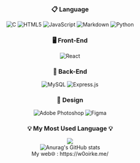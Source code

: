 <div align="center">
  <h3>📋 Language</h3>
  <img src="https://img.shields.io/badge/C-%2300599C.svg?style=flat-square&logo=c&logoColor=white" alt="C" />
  <img src="https://img.shields.io/badge/HTML5-%23E34F26.svg?style=flat-square&logo=html5&logoColor=white" alt="HTML5" />
  <img src="https://img.shields.io/badge/JavaScript-%23323330.svg?style=flat-square&logo=javascript&logoColor=%23F7DF1E" alt="JavaScript" />
  <img src="https://img.shields.io/badge/Markdown-%23000000.svg?style=flat-square&logo=markdown&logoColor=white" alt="Markdown" />
  <img src="https://img.shields.io/badge/Python-3670A0?style=flat-square&logo=python&logoColor=ffdd54" alt="Python" />
  <h3>🖥️ Front-End</h3>
  <img src="https://img.shields.io/badge/React-%23563D7C.svg?style=flat-square&logo=react&logoColor=white" alt="React" />
  <h3>💾 Back-End</h3>
  <img src="https://img.shields.io/badge/MySQL-%2300f.svg?style=flat-square&logo=mysql&logoColor=white" alt="MySQL" />
  <img src="https://img.shields.io/badge/Express.js-%23404d59.svg?style=flat-square&logo=express&logoColor=white" alt="Express.js" />
  <h3>🎨 Design</h3>
  <img src="https://img.shields.io/badge/Adobe%20Photoshop-%2331A8FF.svg?style=flat-square&logo=adobe%20photoshop&logoColor=white" alt="Adobe Photoshop" />
  <img src="https://img.shields.io/badge/Figma-%23F24E1E.svg?style=flat-square&logo=figma&logoColor=white" alt="Figma" />
</div>
  <div align="center">
    <div>
      <h3>💡 My Most Used Language 💡</h3>
      <a href="https://github.com/w0oirke">
      <img src="https://github-readme-stats.vercel.app/api/top-langs/?username=w0oirke&layout=compact&show_icons=true&hide_title=true&theme=nord" />
      </a>
    </div>
<div align="center">
  <img src="https://github-readme-stats.vercel.app/api?username=w0oirke&show_icons=true&theme=radical" alt="Anurag's GitHub stats" />
</div>
<div>
  My web🌐 : https://w0oirke.me/
</div>
